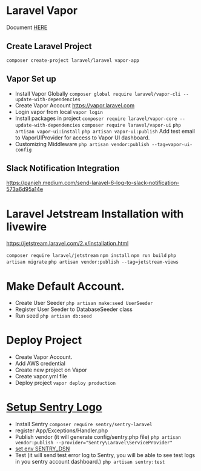 # Laravel Vapor

Document [HERE](https://docs.vapor.build/1.0/introduction.html#installing-the-vapor-core)

## Create Laravel Project

`composer create-project laravel/laravel vapor-app`

## Vapor Set up
- Install Vapor Globally
  `composer global require laravel/vapor-cli --update-with-dependencies`
- Create Vapor Account
  https://vapor.laravel.com
- Login vapor from local
  `vapor login`
- Install packages in project
  `composer require laravel/vapor-core --update-with-dependencies`
  `composer require laravel/vapor-ui`
  `php artisan vapor-ui:install`
  `php artisan vapor-ui:publish`
  Add test email to VaporUIProvider for access to Vapor UI dashboard.
- Customizing Middleware
  `php artisan vendor:publish --tag=vapor-ui-config`

## Slack Notification Integration

https://panjeh.medium.com/send-laravel-6-log-to-slack-notification-573a6d95a14e

# Laravel Jetstream Installation with livewire
https://jetstream.laravel.com/2.x/installation.html

  `composer require laravel/jetstream`
  `npm install`
  `npm run build`
  `php artisan migrate`
  `php artisan vendor:publish --tag=jetstream-views`

# Make Default Account.
- Create User Seeder
  `php artisan make:seed UserSeeder`
- Register User Seeder to DatabaseSeeder class
- Run seed
  `php artisan db:seed`

# Deploy Project
- Create Vapor Account.
- Add AWS credential
- Create new project on Vapor
- Create vapor.yml file
- Deploy project
  `vapor deploy production`

# [Setup Sentry Logo](https://docs.sentry.io/platforms/php/guides/laravel/)
- Install Sentry
  `composer require sentry/sentry-laravel`
- register
  App/Exceptions/Handler.php
- Publish vendor (it will generate config/sentry.php file)
  `php artisan vendor:publish --provider="Sentry\Laravel\ServiceProvider"`
- [set env SENTRY_DSN](https://sentry.io/settings/individual-hm/projects/php-laravel/keys/)
- Test (it will send test error log to Sentry, you will be able to see test logs in you sentry account dashboard.)
  `php artisan sentry:test`
